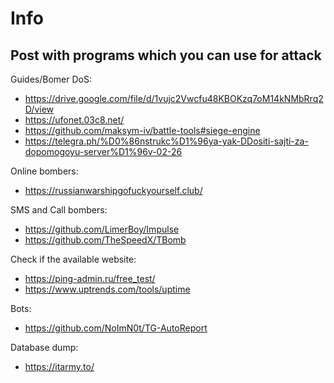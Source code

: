 # Info

Post with programs which you can use for attack
-------------

Guides/Bomer DoS:
- https://drive.google.com/file/d/1vujc2Vwcfu48KBOKzq7oM14kNMbRrq2D/view
- https://ufonet.03c8.net/
- https://github.com/maksym-iv/battle-tools#siege-engine
- https://telegra.ph/%D0%86nstrukc%D1%96ya-yak-DDositi-sajti-za-dopomogoyu-server%D1%96v-02-26

Online bombers:
- https://russianwarshipgofuckyourself.club/

SMS and Call bombers:
- https://github.com/LimerBoy/Impulse
- https://github.com/TheSpeedX/TBomb

Check if the available website:
-  https://ping-admin.ru/free_test/ 
- https://www.uptrends.com/tools/uptime

Bots:
- https://github.com/NoImN0t/TG-AutoReport

Database dump:
- https://itarmy.to/